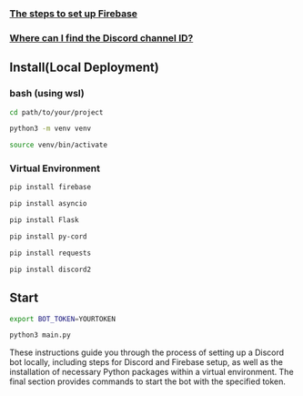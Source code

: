### [The steps to set up Firebase](https://ithelp.ithome.com.tw/articles/10335720)  
### [Where can I find the Discord channel ID?](https://support.discord.com/hc/en-us/articles/206346498-Where-can-I-find-my-User-Server-Message-ID-)  
## Install(Local Deployment)  
### bash (using wsl)
```sh
cd path/to/your/project 
```

```sh
python3 -m venv venv
```

```sh
source venv/bin/activate
```

### Virtual Environment
```sh
pip install firebase  
```
```sh
pip install asyncio
```

```sh
pip install Flask  
```

```sh
pip install py-cord  
```

```sh
pip install requests  
```

```sh
pip install discord2  
```
## Start  
```sh
export BOT_TOKEN=YOURTOKEN  
```
```sh
python3 main.py  
```

These instructions guide you through the process of setting up a Discord bot locally, including steps for Discord and Firebase setup, as well as the installation of necessary Python packages within a virtual environment. The final section provides commands to start the bot with the specified token.
